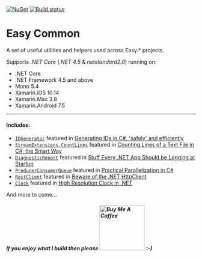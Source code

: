 [![NuGet](https://img.shields.io/nuget/v/Easy.Common.svg)](https://www.nuget.org/packages/Easy.Common) [![Build status](https://ci.appveyor.com/api/projects/status/ar3dp6i0kg9ii80o?svg=true)](https://ci.appveyor.com/project/NimaAra/easy-common)

# Easy Common

A set of useful utilities and helpers used across Easy.\* projects.

Supports _.NET Core_ (_.NET 4.5_ & _netstandard2.0_) running on:

- .NET Core
- .NET Framework 4.5 and above
- Mono 5.4
- Xamarin.iOS 10.14
- Xamarin.Mac 3.8
- Xamarin.Android 7.5

---

#### Includes:

- [`IDGenerator`](https://github.com/NimaAra/Easy.Common/blob/master/Easy.Common/IDGenerator.cs) featured in [Generating IDs in C#, 'safely' and efficiently](http://www.nimaara.com/2018/10/10/generating-ids-in-csharp/)
- [`StreamExtensions.CountLines`](https://github.com/NimaAra/Easy.Common/blob/master/Easy.Common/Extensions/StreamExtensions.cs#L46) featured in [Counting Lines of a Text File in C#, the Smart Way](http://www.nimaara.com/2018/03/20/counting-lines-of-a-text-file/)
- [`DiagnosticReport`](https://github.com/NimaAra/Easy.Common/blob/master/Easy.Common/DiagnosticReport/DiagnosticReport.cs) featured in [Stuff Every .NET App Should be Logging at Startup](http://www.nimaara.com/2017/11/07/stuff-every-dotnet-app-should-be-logging-at-startup/)
- [`ProducerConsumerQueue`](https://github.com/NimaAra/Easy.Common/blob/master/Easy.Common/ProducerConsumerQueue.cs) featured in [Practical Parallelization in C#](http://www.nimaara.com/2017/07/01/practical-parallelization-with-map-reduce-in-c/)
- [`RestClient`](https://github.com/NimaAra/Easy.Common/blob/master/Easy.Common/RestClient.cs) featured in [Beware of the .NET HttpClient](http://www.nimaara.com/2016/11/01/beware-of-the-net-httpclient/)
- [`Clock`](https://github.com/NimaAra/Easy.Common/blob/master/Easy.Common/Clock.cs) featured in [High Resolution Clock in .NET](http://www.nimaara.com/2016/07/06/high-resolution-clock-in-net/)

And more to come...

##### If you enjoy what I build then please <a href="https://www.buymeacoffee.com/sP0BhM9n6" target="_blank"><img src="https://www.buymeacoffee.com/assets/img/custom_images/orange_img.png" alt="Buy Me A Coffee" width="120px" ></a> :-)
